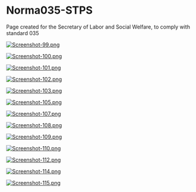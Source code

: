 # Norma035-STPS
Page created for the Secretary of Labor and Social Welfare, to comply with standard 035

[![Screenshot-99.png](https://i.postimg.cc/9fkSHFBh/Screenshot-99.png)](https://postimg.cc/xkKgKQ7x)

[![Screenshot-100.png](https://i.postimg.cc/4dt8Cvd6/Screenshot-100.png)](https://postimg.cc/WFNmgk0z)

[![Screenshot-101.png](https://i.postimg.cc/qvRjBHqM/Screenshot-101.png)](https://postimg.cc/D89q5D1t)

[![Screenshot-102.png](https://i.postimg.cc/fRtmgzkX/Screenshot-102.png)](https://postimg.cc/cvWvvNR4)

[![Screenshot-103.png](https://i.postimg.cc/s2JXTqP7/Screenshot-103.png)](https://postimg.cc/wt7gvWGj)

[![Screenshot-105.png](https://i.postimg.cc/VsJtNsBh/Screenshot-105.png)](https://postimg.cc/9zj08hkP)

[![Screenshot-107.png](https://i.postimg.cc/26MVWvFK/Screenshot-107.png)](https://postimg.cc/hz8DWXYL)

[![Screenshot-108.png](https://i.postimg.cc/Dw60gRPs/Screenshot-108.png)](https://postimg.cc/Bj8JZYyQ)

[![Screenshot-109.png](https://i.postimg.cc/GhJmL6NN/Screenshot-109.png)](https://postimg.cc/Yh0H8Dtf)

[![Screenshot-110.png](https://i.postimg.cc/tJG9yzzp/Screenshot-110.png)](https://postimg.cc/dk6bjrXx)

[![Screenshot-112.png](https://i.postimg.cc/g0fWqKQ8/Screenshot-112.png)](https://postimg.cc/jWQmRysS)

[![Screenshot-114.png](https://i.postimg.cc/QNff2MNn/Screenshot-114.png)](https://postimg.cc/WtJmrTkM)

[![Screenshot-115.png](https://i.postimg.cc/FR7xmyHW/Screenshot-115.png)](https://postimg.cc/R6xtLnfK)
